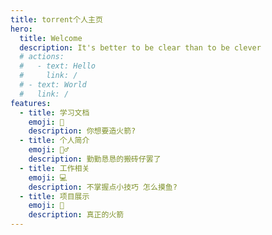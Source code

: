 ```yaml
---
title: torrent个人主页
hero:
  title: Welcome
  description: It's better to be clear than to be clever
  # actions:
  #   - text: Hello
  #     link: /
  # - text: World
  #   link: /
features:
  - title: 学习文档
    emoji: 📃
    description: 你想要造火箭?
  - title: 个人简介
    emoji: 👷‍♂️
    description: 勤勤恳恳的搬砖仔罢了
  - title: 工作相关
    emoji: 💻
    description: 不掌握点小技巧 怎么摸鱼?
  - title: 项目展示
    emoji: 🚀
    description: 真正的火箭
---
```

